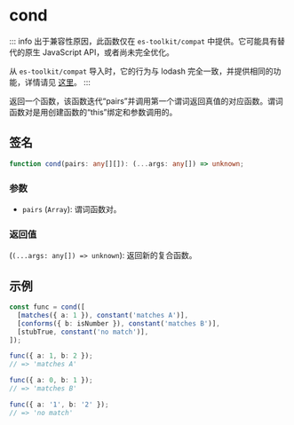 # cond

::: info
出于兼容性原因，此函数仅在 `es-toolkit/compat` 中提供。它可能具有替代的原生 JavaScript API，或者尚未完全优化。

从 `es-toolkit/compat` 导入时，它的行为与 lodash 完全一致，并提供相同的功能，详情请见 [这里](../../../compatibility.md)。
:::

返回一个函数，该函数迭代“pairs”并调用第一个谓词返回真值的对应函数。谓词函数对是用创建函数的“this”绑定和参数调用的。

## 签名

```typescript
function cond(pairs: any[][]): (...args: any[]) => unknown;
```

### 参数

- `pairs` (`Array`): 谓词函数对。

### 返回值

(`(...args: any[]) => unknown`): 返回新的复合函数。

## 示例

```typescript
const func = cond([
  [matches({ a: 1 }), constant('matches A')],
  [conforms({ b: isNumber }), constant('matches B')],
  [stubTrue, constant('no match')],
]);

func({ a: 1, b: 2 });
// => 'matches A'

func({ a: 0, b: 1 });
// => 'matches B'

func({ a: '1', b: '2' });
// => 'no match'
```
